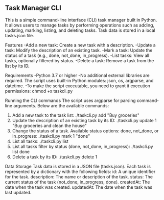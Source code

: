 ## Task Manager CLI

This is a simple command-line interface (CLI) task manager built in Python. It allows users to manage tasks by performing operations such as adding, updating, marking, listing, and deleting tasks. Task data is stored in a local tasks.json file.

Features
-Add a new task: Create a new task with a description.
-Update a task: Modify the description of an existing task.
-Mark a task: Update the status of a task (e.g., done, not_done, in_progress).
-List tasks: View all tasks, optionally filtered by status.
-Delete a task: Remove a task from the list by its ID.

Requirements
-Python 3.7 or higher
-No additional external libraries are required. The script uses built-in Python modules: json, os, argparse, and datetime.
-To make the script executable, you need to grant it execution permissions: chmod +x taskcli.py

Running the CLI commands
The script uses argparse for parsing command-line arguments. Below are the available commands:
1. Add a new task to the task list: ./taskcli.py add "Buy groceries"
2. Update the description of an existing task by its ID: ./taskcli.py update 1 "Buy groceries and clean the house"
3. Change the status of a task. Available status options: done, not_done, or in_progress: ./taskcli.py mark 1 "done"
4. List all tasks: ./taskcli.py list
5. List all tasks filter by status (done, not_done, in_progress): ./taskcli.py list done
6. Delete a task by its ID: ./taskcli.py delete 1

Data Storage
Task data is stored in a JSON file (tasks.json). Each task is represented by a dictionary with the following fields:
id: A unique identifier for the task.
description: The name or description of the task.
status: The current status of the task (not_done, in_progress, done).
createdAt: The date when the task was created.
updatedAt: The date when the task was last updated.
